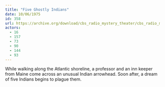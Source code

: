 ```yaml
---
title: "Five Ghostly Indians"
date: 10/06/1975
id: 358
url: https://archive.org/download/cbs_radio_mystery_theater/cbs_radio_mystery_theater-0351-0400.zip/cbs_radio_mystery_theater-0351-0400%2Fcbsrmt_0358_five_ghostly_indians.mp3
actors:
  - 16
  - 157
  - 73
  - 90
  - 144
  - 93
---
```

While walking along the Atlantic shoreline, a professor and an inn keeper from Maine come across an unusual Indian arrowhead. Soon after, a dream of five Indians begins to plague them.